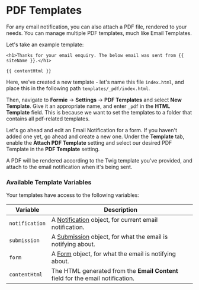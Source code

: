 # PDF Templates
For any email notification, you can also attach a PDF file, rendered to your needs. You can manage multiple PDF templates, much like Email Templates.

Let's take an example template:

```twig
<h1>Thanks for your email enquiry. The below email was sent from {{ siteName }}.</h1>

{{ contentHtml }}
```

Here, we've created a new template - let's name this file `index.html`, and place this in the following path `templates/_pdf/index.html`.

Then, navigate to **Formie** → **Settings** → **PDF Templates** and select **New Template**. Give it an appropriate name, and enter `_pdf` in the **HTML Template** field. This is because we want to set the templates to a folder that contains all pdf-related templates.

Let's go ahead and edit an Email Notification for a form. If you haven't added one yet, go ahead and create a new one. Under the **Template** tab, enable the **Attach PDF Template** setting and select our desired PDF Template in the **PDF Template** setting.

A PDF will be rendered according to the Twig template you've provided, and attach to the email notification when it's being sent.

### Available Template Variables
Your templates have access to the following variables:

Variable | Description
--- | ---
`notification` | A [ Notification](docs:developers/notification) object, for current email notification.
`submission` | A [Submission](docs:developers/submission) object, for what the email is notifying about.
`form` | A [Form](docs:developers/form) object, for what the email is notifying about.
`contentHtml` | The HTML generated from the **Email Content** field for the email notification.